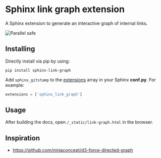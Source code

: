 # Sphinx link graph extension

A Sphinx extension to generate an interactive graph of internal links.

![Parallel safe](https://img.shields.io/badge/parallel%20safe-false-red)

## Installing

Directly install via pip by using:

```
pip install sphinx-link-graph
```

Add `sphinx_gitstamp` to the [extensions](https://www.sphinx-doc.org/en/master/usage/configuration.html#confval-extensions) array in your Sphinx **conf.py**.
For example:

```python
extensions = ['sphinx_link_graph']
```

## Usage

After building the docs, open `/_static/link-graph.html` in the browser.

## Inspiration

- https://github.com/ninjaconcept/d3-force-directed-graph
